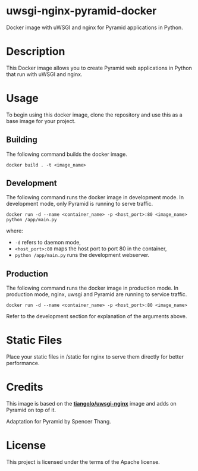 # uwsgi-nginx-pyramid-docker
Docker image with uWSGI and nginx for Pyramid applications in Python.

# Description

This Docker image allows you to create Pyramid web applications in Python that
run with uWSGI and nginx.

# Usage

To begin using this docker image, clone the repository and use this as a base
image for your project.

## Building

The following command builds the docker image.

```
docker build . -t <image_name>
```

## Development

The following command runs the docker image in development mode.
In development mode, only Pyramid is running to serve traffic.

```
docker run -d --name <container_name> -p <host_port>:80 <image_name> python /app/main.py
```

where:

* `-d` refers to daemon mode,
* `<host_port>:80` maps the host port to port 80 in the container,
* `python /app/main.py` runs the development webserver.

## Production

The following command runs the docker image in production mode.
In production mode, nginx, uwsgi and Pyramid are running to service traffic.

```
docker run -d --name <container_name> -p <host_port>:80 <image_name>
```

Refer to the development section for explanation of the arguments above.

# Static Files

Place your static files in /static for nginx to serve them directly for better
performance.

# Credits

This image is based on the [**tiangolo/uwsgi-nginx**](https://hub.docker.com/r/tiangolo/uwsgi-nginx/)
image and adds on Pyramid on top of it.

Adaptation for Pyramid by Spencer Thang.

# License

This project is licensed under the terms of the Apache license.
